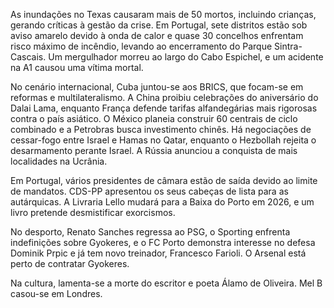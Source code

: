 As inundações no Texas causaram mais de 50 mortos, incluindo crianças, gerando críticas à gestão da crise. Em Portugal, sete distritos estão sob aviso amarelo devido à onda de calor e quase 30 concelhos enfrentam risco máximo de incêndio, levando ao encerramento do Parque Sintra-Cascais. Um mergulhador morreu ao largo do Cabo Espichel, e um acidente na A1 causou uma vítima mortal.

No cenário internacional, Cuba juntou-se aos BRICS, que focam-se em reformas e multilateralismo. A China proibiu celebrações do aniversário do Dalai Lama, enquanto França defende tarifas alfandegárias mais rigorosas contra o país asiático. O México planeia construir 60 centrais de ciclo combinado e a Petrobras busca investimento chinês. Há negociações de cessar-fogo entre Israel e Hamas no Qatar, enquanto o Hezbollah rejeita o desarmamento perante Israel. A Rússia anunciou a conquista de mais localidades na Ucrânia.

Em Portugal, vários presidentes de câmara estão de saída devido ao limite de mandatos. CDS-PP apresentou os seus cabeças de lista para as autárquicas. A Livraria Lello mudará para a Baixa do Porto em 2026, e um livro pretende desmistificar exorcismos.

No desporto, Renato Sanches regressa ao PSG, o Sporting enfrenta indefinições sobre Gyokeres, e o FC Porto demonstra interesse no defesa Dominik Prpic e já tem novo treinador, Francesco Farioli. O Arsenal está perto de contratar Gyokeres.

Na cultura, lamenta-se a morte do escritor e poeta Álamo de Oliveira. Mel B casou-se em Londres.